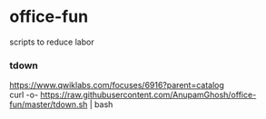 # office-fun
scripts to reduce labor
### tdown
https://www.qwiklabs.com/focuses/6916?parent=catalog <br>
curl -o- https://raw.githubusercontent.com/AnupamGhosh/office-fun/master/tdown.sh | bash
